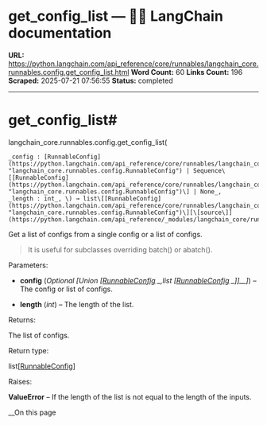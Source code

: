 # get_config_list — 🦜🔗 LangChain  documentation

**URL:** https://python.langchain.com/api_reference/core/runnables/langchain_core.runnables.config.get_config_list.html
**Word Count:** 60
**Links Count:** 196
**Scraped:** 2025-07-21 07:56:55
**Status:** completed

---

# get\_config\_list\#

langchain\_core.runnables.config.get\_config\_list\(

    _config : [RunnableConfig](https://python.langchain.com/api_reference/core/runnables/langchain_core.runnables.config.RunnableConfig.html#langchain_core.runnables.config.RunnableConfig "langchain_core.runnables.config.RunnableConfig") | Sequence\[[RunnableConfig](https://python.langchain.com/api_reference/core/runnables/langchain_core.runnables.config.RunnableConfig.html#langchain_core.runnables.config.RunnableConfig "langchain_core.runnables.config.RunnableConfig")\] | None_,     _length : int_, \) → list\[[RunnableConfig](https://python.langchain.com/api_reference/core/runnables/langchain_core.runnables.config.RunnableConfig.html#langchain_core.runnables.config.RunnableConfig "langchain_core.runnables.config.RunnableConfig")\][\[source\]](https://python.langchain.com/api_reference/_modules/langchain_core/runnables/config.html#get_config_list)\#     

Get a list of configs from a single config or a list of configs.

> It is useful for subclasses overriding batch\(\) or abatch\(\).

Parameters:     

  * **config** \(_Optional_ _\[__Union_ _\[_[_RunnableConfig_](https://python.langchain.com/api_reference/core/runnables/langchain_core.runnables.config.RunnableConfig.html#langchain_core.runnables.config.RunnableConfig "langchain_core.runnables.config.RunnableConfig") _,__list_ _\[_[_RunnableConfig_](https://python.langchain.com/api_reference/core/runnables/langchain_core.runnables.config.RunnableConfig.html#langchain_core.runnables.config.RunnableConfig "langchain_core.runnables.config.RunnableConfig") _\]__\]__\]_\) – The config or list of configs.

  * **length** \(_int_\) – The length of the list.

Returns:     

The list of configs.

Return type:     

list\[[RunnableConfig](https://python.langchain.com/api_reference/core/runnables/langchain_core.runnables.config.RunnableConfig.html#langchain_core.runnables.config.RunnableConfig "langchain_core.runnables.config.RunnableConfig")\]

Raises:     

**ValueError** – If the length of the list is not equal to the length of the inputs.

__On this page